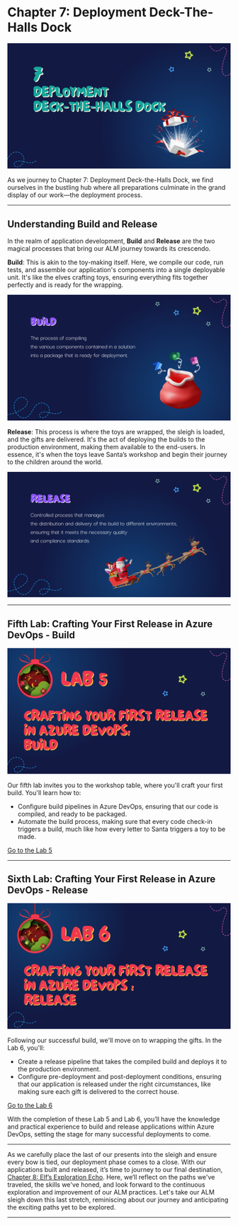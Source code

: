 # Chapter 7: Deployment Deck-The-Halls Dock

![Chapter7](./SantaStorage/chapters/31.png)

As we journey to Chapter 7: Deployment Deck-the-Halls Dock, we find ourselves in the bustling hub where all preparations culminate in the grand display of our work—the deployment process.

---

## Understanding Build and Release

In the realm of application development, **Build** and **Release** are the two magical processes that bring our ALM journey towards its crescendo.

**Build**: This is akin to the toy-making itself. Here, we compile our code, run tests, and assemble our application's components into a single deployable unit. It's like the elves crafting toys, ensuring everything fits together perfectly and is ready for the wrapping.

![Build](./SantaStorage/chapters/32.png)

**Release**: This process is where the toys are wrapped, the sleigh is loaded, and the gifts are delivered. It's the act of deploying the builds to the production environment, making them available to the end-users. In essence, it's when the toys leave Santa’s workshop and begin their journey to the children around the world.

![Release](./SantaStorage/chapters/33.png)

---

## Fifth Lab: Crafting Your First Release in Azure DevOps - Build

![Lab5](./SantaStorage/chapters/34.png)

Our fifth lab invites you to the workshop table, where you'll craft your first build. You'll learn how to:

- Configure build pipelines in Azure DevOps, ensuring that our code is compiled, and ready to be packaged.
- Automate the build process, making sure that every code check-in triggers a build, much like how every letter to Santa triggers a toy to be made.

[Go to the Lab 5](./labs/Lab%205%20-%20Crafting%20Your%20First%20Release%20in%20Azure%20DevOps%20-%20Build.md)

---

## Sixth Lab: Crafting Your First Release in Azure DevOps - Release

![Lab6](./SantaStorage/chapters/35.png)

Following our successful build, we'll move on to wrapping the gifts. In the Lab 6, you'll:

- Create a release pipeline that takes the compiled build and deploys it to the production environment.
- Configure pre-deployment and post-deployment conditions, ensuring that our application is released under the right circumstances, like making sure each gift is delivered to the correct house.

[Go to the Lab 6](./labs/Lab%206%20-%20Crafting%20Your%20First%20Release%20in%20Azure%20DevOps%20-%20Release.md)

With the completion of these Lab 5 and Lab 6, you’ll have the knowledge and practical experience to build and release applications within Azure DevOps, setting the stage for many successful deployments to come.

---

As we carefully place the last of our presents into the sleigh and ensure every bow is tied, our deployment phase comes to a close. With our applications built and released, it’s time to journey to our final destination, [Chapter 8: Elf’s Exploration Echo](./Chapter8%20-%20Elfs%20Exploration%20Echo.md). Here, we’ll reflect on the paths we've traveled, the skills we've honed, and look forward to the continuous exploration and improvement of our ALM practices. Let's take our ALM sleigh down this last stretch, reminiscing about our journey and anticipating the exciting paths yet to be explored.

---











